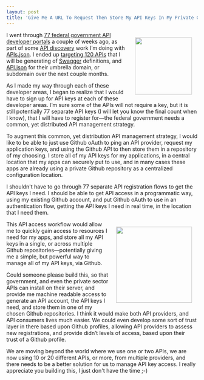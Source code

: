 ```yaml
---
layout: post
title: 'Give Me A URL To Request Then Store My API Keys In My Private Github Repo'
---
```

<p><img style="padding: 15px;" src="https://s3.amazonaws.com/kinlane-productions/bw-icons/bw-github.jpg" alt="" width="150" align="right" /></p>
<p>I went through <a href="http://apievangelist.com/2014/07/10/looking-at-77-federal-government-api-developer-portals-and-190-apis/">77 federal government API developer portals</a> a couple of weeks ago, as part of some <a href="http://discovery.apievangelist.com">API discovery</a> work I&rsquo;m doing with <a href="http://apisjson.org">APIs.json</a>. I ended up <a href="http://apievangelist.com/2014/07/10/low-hanging-fruit-for-api-discovery-in-the-federal-government/">targeting 120 APIs</a> that I will be generating of <a href="http://bit.ly/1w9oKpq">Swagger</a> definitions, and <a href="http://apisjson.org">API.json</a> for their umbrella domain, or subdomain over the next couple months.</p>
<p>As I made my way through each of these developer areas, I began to realize that I would have to sign up for API keys at each of these developer areas. I&rsquo;m sure some of the APIs will not require a key, but it is still potentially 77 separate API keys (I will let you know the final count when I know), that I will have to register for&mdash;the federal government needs a common, yet distributed API management strategy.</p>
<p>To augment this common, yet distribution API management strategy, I would like to be able to just use Github oAuth to ping an API provider, request my application keys, and using the Github API to then store them in a repository of my choosing. I store all of my API keys for my applications, in a central location that my apps can securely put to use, and in many cases these apps are already using a private Github repository as a centralized configuration location.</p>
<p>I shouldn't have to go through 77 separate API registration flows to get the API keys I need. I should be able to get API access in a programmatic way, using my existing Github account, and put Github oAuth to use in an authentication flow, getting the API keys I need in real time, in the location that I need them.</p>
<p><img style="padding: 15px;" src="https://s3.amazonaws.com/kinlane-productions/bw-icons/bw-key.png" alt="" width="200" align="right" /></p>
<p>This API access workflow would allow me to quickly gain access to resources I need for my apps, and store all my API keys in a single, or across multiple Github repositories&mdash;potentially giving me a simple, but powerful way to manage all of my API keys, via Github.&nbsp;</p>
<p>Could someone please build this, so that government, and even the private sector APIs can install on their server, and provide me machine readable access to generate an API account, the API keys I need, and store them in one of my chosen Github repositories. I think it would make both API providers, and API consumers lives much easier. We could even develop some sort of trust layer in there based upon Github profiles, allowing API providers to assess new registrations, and provide didn&rsquo;t levels of access, based upon their trust of a Github profile.</p>
<p>We are moving beyond the world where we use one or two APIs, we are now using 10 or 20 different APIs, or more, from multiple providers, and there needs to be a better solution for us to manage API key access. I really appreciate you building this, I just don't have the time ;-)</p>